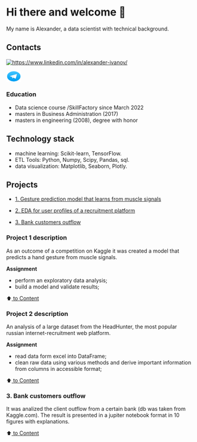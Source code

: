 # Hi there and welcome 👋

My name is Alexander, a data scientist with technical background.

## Contacts
<a href="https://www.linkedin.com/in/alexander-ivanov/" target="blank"><img align="center" src="https://raw.githubusercontent.com/rahuldkjain/github-profile-readme-generator/master/src/images/icons/Social/linked-in-alt.svg" alt="https://www.linkedin.com/in/alexander-ivanov/" height="30" width="40" /></a>
</p>
<a href="https://t.me/aligivanov" target="blank"><img align="center" src="https://github.com/Alex1iv/Alex1iv/blob/d21c272ca29c6fa87a3814a599b208053b24bff2/telegram_icon.png" alt="https://t.me/aligivanov" height="30" width="40" /></a>
</p>



### Education


* Data science course /SkillFactory since March 2022
* <i class="fa-regular fa-diploma"></i> masters in Business Administration (2017)
* <i class="fa-regular fa-diploma"></i> masters in engineering (2008), degree with honor

## Technology stack

* machine learning: Scikit-learn, TensorFlow. 
* ETL Tools: Python, Numpy, Scipy, Pandas, sql. 
* data visualization: Matplotlib, Seaborn, Plotly.


## Projects

* [1. Gesture prediction model that learns from muscle signals](https://github.com/Alex1iv/Motorica_3)

* [2. EDA for user profiles of a recruitment platform](https://github.com/Alex1iv/sf_data_sci/tree/main/4.%20Headhunter's%20test%20db%20analalysis)

* [3. Bank customers outflow](https://github.com/Alex1iv/sf_data_sci/blob/main/Project_1/Bank_clients.ipynb)


### Project 1 description
As an outcome of a competition on Kaggle it was created a model that predicts a hand gesture  from muscle signals.

**Assignment**
- perform an exploratory data analysis;
- build a model and validate results;

:arrow_up:[ to Сontent](README.md#Content)

 
### Project 2 description
An analysis of a large dataset from the HeadHunter, the most popular russian internet-recruitment web platform. 

**Assignment**
- read data form excel into DataFrame;
- clean raw data using various methods and derive important information from columns in accessible format;

:arrow_up:[ to Сontent](README.md#Content)


### 3. Bank customers outflow
It was analized the client outflow from a certain bank (db was taken from Kaggle.com). The result is presented in a jupiter notebook format in 10 figures with explanations.

:arrow_up:[ to Сontent](README.md#Content)
